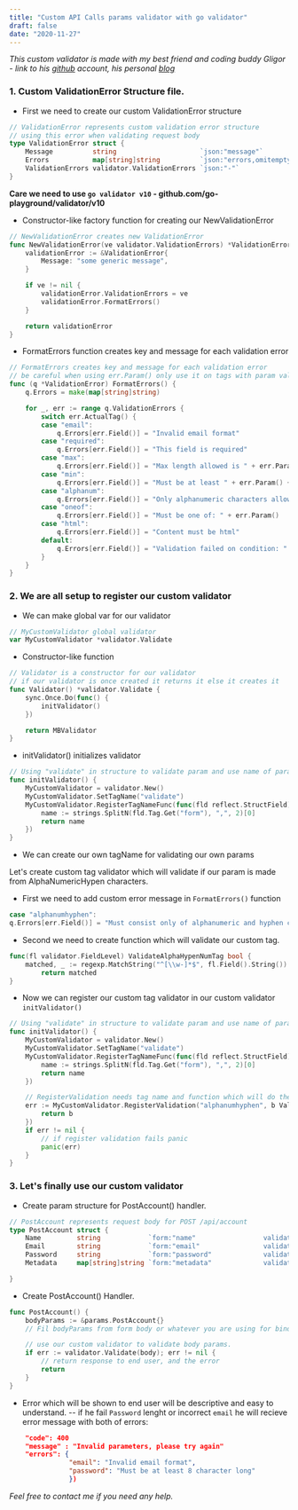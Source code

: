 ```yaml
---
title: "Custom API Calls params validator with go validator"
draft: false
date: "2020-11-27"
---
```

 

 *This custom validator is made with my best friend and coding buddy Gligor - link to his [github](https://github.com/Gligor23) account, his personal [blog](https://www.gudgl.me/)*


### 1. Custom ValidationError Structure file.
- First we need to create our custom ValidationError structure 

```Go
// ValidationError represents custom validation error structure
// using this error when validating request body
type ValidationError struct {
	Message          string                     `json:"message"`
	Errors           map[string]string          `json:"errors,omitempty"`
	ValidationErrors validator.ValidationErrors `json:"-"`
}
```
**Care we need to use `go validator v10` - github.com/go-playground/validator/v10**


- Constructor-like factory function for creating our NewValidationError


```Go
// NewValidationError creates new ValidationError
func NewValidationError(ve validator.ValidationErrors) *ValidationError {
	validationError := &ValidationError{
		Message: "some generic message",
	}

	if ve != nil {
		validationError.ValidationErrors = ve
		validationError.FormatErrors()
	}

	return validationError
}
```


- FormatErrors function creates key and message for each validation error

```Go
// FormatErrors creates key and message for each validation error
// be careful when using err.Param() only use it on tags with param value (ex: max=1)
func (q *ValidationError) FormatErrors() {
	q.Errors = make(map[string]string)

	for _, err := range q.ValidationErrors {
		switch err.ActualTag() {
		case "email":
			q.Errors[err.Field()] = "Invalid email format"
		case "required":
			q.Errors[err.Field()] = "This field is required"
		case "max":
			q.Errors[err.Field()] = "Max length allowed is " + err.Param()
		case "min":
			q.Errors[err.Field()] = "Must be at least " + err.Param() + " character long"
		case "alphanum":
			q.Errors[err.Field()] = "Only alphanumeric characters allowed"
		case "oneof":
			q.Errors[err.Field()] = "Must be one of: " + err.Param()
		case "html":
			q.Errors[err.Field()] = "Content must be html"
		default:
			q.Errors[err.Field()] = "Validation failed on condition: " + err.ActualTag()
		}
	}
}
```


### 2. We are all setup to register our custom validator 

- We can make global var for our validator


```Go
// MyCustomValidator global validator
var MyCustomValidator *validator.Validate
```

- Constructor-like function

```Go
// Validator is a constructor for our validator
// if our validator is once created it returns it else it creates it
func Validator() *validator.Validate {
	sync.Once.Do(func() {
		initValidator()
	})

	return MBValidator
}
```

- initValidator() initializes validator

```Go
// Using "validate" in structure to validate param and use name of param from form:"bla"
func initValidator() {
	MyCustomValidator = validator.New()
	MyCustomValidator.SetTagName("validate")
	MyCustomValidator.RegisterTagNameFunc(func(fld reflect.StructField) string {
		name := strings.SplitN(fld.Tag.Get("form"), ",", 2)[0]
		return name
	})
}
```

- We can  create our own tagName for validating our own params 

Let's create custom tag validator which will validate if our param is made from AlphaNumericHypen characters.

* First we need to add custom error message in `FormatErrors()` function 

```Go
case "alphanumhyphen":
q.Errors[err.Field()] = "Must consist only of alphanumeric and hyphen characters"
```

* Second we need to create  function which will validate our custom tag.

```Go
func(fl validator.FieldLevel) ValidateAlphaHypenNumTag bool {
	matched, _ := regexp.MatchString("^[\\w-]*$", fl.Field().String())
		return matched
}
```

* Now we can register our custom tag validator in our custom validator `initValidator()`

```Go
// Using "validate" in structure to validate param and use name of param from form:"bla"
func initValidator() {
	MyCustomValidator = validator.New()
	MyCustomValidator.SetTagName("validate")
	MyCustomValidator.RegisterTagNameFunc(func(fld reflect.StructField) string {
		name := strings.SplitN(fld.Tag.Get("form"), ",", 2)[0]
		return name
	})

	// RegisterValidation needs tag name and function which will do the validation.
	err := MyCustomValidator.RegisterValidation("alphanumhyphen", b ValidateAlphaHypenNumTag) {
		return b
	})
	if err != nil {
		// if register validation fails panic
		panic(err)
	}
}
```


### 3. Let's finally use our custom validator

- Create param structure for PostAccount() handler.

```Go
// PostAccount represents request body for POST /api/account
type PostAccount struct {
	Name         string            `form:"name" 		        validate:"required,max=191"`
	Email 		 string            `form:"email"                validate:"required,email,max=191"`
	Password	 string            `form:"password" 	        validate:"required,min=8"`
	Metadata     map[string]string `form:"metadata"             validate:"omitempty,dive,keys,required,alphanumhyphen,endkeys,required"`

}
```

- Create PostAccount() Handler.

```Go
func PostAccount() {
	bodyParams := &params.PostAccount{}
	// Fil bodyParams from form body or whatever you are using for binding.

	// use our custom validator to validate body params.
	if err := validator.Validate(body); err != nil {
		// return response to end user, and the error
		return
	}
}
```

* Error which will be shown to end user will be descriptive and easy to understand.
-- if he fail `Password` lenght or incorrect `email` he will recieve error message with both of errors:

```JSON
	"code": 400
	"message" : "Invalid parameters, please try again"
	"errors": {
			   "email": "Invalid email format", 
			   "password": "Must be at least 8 character long"
			   })
```

*Feel free to contact me if you need any help.*